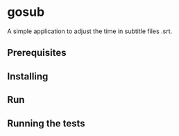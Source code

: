 # gosub

A simple application to adjust the time in subtitle files .srt.  

## Prerequisites

## Installing

## Run

## Running the tests

